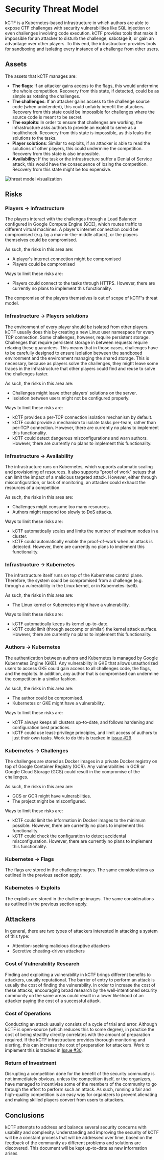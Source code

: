 # Security Threat Model

kCTF is a Kubernetes-based infrastructure in which authors are able to expose CTF challenges with security vulnerabilities like SQL injection or even challenges involving code execution. kCTF provides tools that make it impossible for an attacker to disturb the challenge, sabotage it, or gain an advantage over other players. To this end, the infrastructure provides tools for sandboxing and isolating every instance of a challenge from other users.

## Assets

The assets that kCTF manages are:
 - **The flags**: If an attacker gains access to the flags, this would undermine the whole competition. Recovery from this state, if detected, could be as simple as rotating the challenges.
 - **The challenges**: If an attacker gains access to the challenge source code (when unintended), this could unfairly benefit the attackers. Recovery from this state could be impossible for challenges where the source code is meant to be secret.
 - **The exploits**: In order to ensure that challenges are working, the infrastructure asks authors to provide an exploit to serve as a healthcheck. Recovery from this state is impossible, as this leaks the solutions to the tasks.
 - **Player solutions**: Similar to exploits, if an attacker is able to read the solutions of other players, this could undermine the competition. Recovery from this state is also impossible.
 - **Availability**: If the task or the infrastructure suffer a Denial of Service attack, this would have the consequence of losing the competition. Recovery from this state might be too expensive.

![threat model visualization](https://raw.githubusercontent.com/google/kctf/master/docs/images/threat-model-graph.png)

## Risks

### Players -> Infrastructure

The players interact with the challenges through a Load Balancer configured in Google Compute Engine (GCE), which routes traffic to different virtual machines. A player's internet connection could be compromised (e.g. by a man-in-the-middle attack), or the players themselves could be compromised.

As such, the risks in this area are:
 - A player's internet connection might be compromised
 - Players could be compromised

Ways to limit these risks are:
 - Players could connect to the tasks through HTTPS. However, there are currently no plans to implement this functionality.

The compromise of the players themselves is out of scope of kCTF's threat model.

### Infrastructure -> Players solutions

The environment of every player should be isolated from other players. kCTF usually does this by creating a new Linux user namespace for every TCP connection. Some challenges, however, require persistent storage. Challenges that require persistent storage in between requests require relaxing these guarantees. This means that in those cases, challenges have to be carefully designed to ensure isolation between the sandboxed environment and the environment managing the shared storage. This is necessary, because as players solve the challenges, they might leave some traces in the infrastructure that other players could find and reuse to solve the challenges faster.

As such, the risks in this area are:
 - Challenges might leave other players' solutions on the server.
 - Isolation between users might not be configured properly.

Ways to limit these risks are:
 - kCTF provides a per-TCP connection isolation mechanism by default.
 - kCTF could provide a mechanism to isolate tasks per-team, rather than per-TCP connection. However, there are currently no plans to implement this functionality.
 - kCTF could detect dangerous misconfigurations and warn authors. However, there are currently no plans to implement this functionality.

### Infrastructure -> Availability

The infrastructure runs on Kubernetes, which supports automatic scaling and provisioning of resources. It also supports "proof of work" setups that can limit the impact of a malicious targeted attack. However, either through misconfiguration, or lack of monitoring, an attacker could exhaust the resources of a competition.

As such, the risks in this area are:
 - Challenges might consume too many resources.
 - Authors might respond too slowly to DoS attacks.

Ways to limit these risks are:
 - kCTF automatically scales and limits the number of maximum nodes in a cluster.
 - kCTF could automatically enable the proof-of-work when an attack is detected. However, there are currently no plans to implement this functionality.

### Infrastructure -> Kubernetes

The infrastructure itself runs on top of the Kubernetes control plane. Therefore, the system could be compromised from a challenge (e.g. through a vulnerability in the Linux kernel, or in Kubernetes itself).

As such, the risks in this area are:
 - The Linux kernel or Kubernetes might have a vulnerability.
 
Ways to limit these risks are:
 - kCTF automatically keeps its kernel up-to-date.
 - kCTF could limit (through seccomp or similar) the kernel attack surface. However, there are currently no plans to implement this functionality.

### Authors -> Kubernetes

The authentication between authors and Kubernetes is managed by Google Kubernetes Engine (GKE). Any vulnerability in GKE that allows unauthorized users to access GKE could gain access to all challenges code, the flags, and the exploits. In addition, any author that is compromised can undermine the competition in a similar fashion.

As such, the risks in this area are:
 - The author could be compromised.
 - Kubernetes or GKE might have a vulnerability.

Ways to limit these risks are:
 - kCTF always keeps all clusters up-to-date, and follows hardening and configuration best practices.
 - kCTF could use least-privilege principles, and limit access of authors to just their own tasks. Work to do this is tracked in [issue #29](https://github.com/google/kctf/issues/29).

### Kubernetes -> Challenges

The challenges are stored as Docker images in a private Docker registry on top of Google Container Registry (GCR). Any vulnerabilities in GCR or Google Cloud Storage (GCS) could result in the compromise of the challenges.

As such, the risks in this area are:
 - GCS or GCR might have vulnerabilities.
 - The project might be misconfigured.

Ways to limit these risks are:
 - kCTF could limit the information in Docker images to the minimum possible. However, there are currently no plans to implement this functionality.
 - kCTF could check the configuration to detect accidental misconfiguration. However, there are currently no plans to implement this functionality.

### Kubernetes -> Flags

The flags are stored in the challenge images. The same considerations as outlined in the previous section apply.

### Kubernetes -> Exploits

The exploits are stored in the challenge images. The same considerations as outlined in the previous section apply.

## Attackers
In general, there are two types of attackers interested in attacking a system of this type:
 - Attention-seeking malicious disruptive attackers
 - Secretive cheating-driven attackers

### Cost of Vulnerability Research
Finding and exploiting a vulnerability in kCTF brings different benefits to attackers, usually reputational. The barrier of entry to perform an attack is usually the cost of finding the vulnerability. In order to increase the cost of these attacks, encouraging broad research by the well-intentioned security community on the same areas could result in a lower likelihood of an attacker paying the cost of a successful attack.

### Cost of Operations
Conducting an attack usually consists of a cycle of trial and error. Although kCTF is open-source (which reduces this to some degree), in practice the cost of being stealthy directly correlates with the amount of preparation required. If the kCTF infrastructure provides thorough monitoring and alerting, this can increase the cost of preparation for attackers. Work to implement this is tracked in [Issue #30](https://github.com/google/kctf/issues/30).

### Return of Investment
Disrupting a competition done for the benefit of the security community is not immediately obvious, unless the competition itself, or the organizers, have managed to incentivise some of the members of the community to go through the effort to perform such an attack. As such, running a fair and high-quality competition is an easy way for organizers to prevent alienating and making skilled players convert from users to attackers.

## Conclusions

kCTF attempts to address and balance several security concerns with usability and complexity. Understanding and improving the security of kCTF will be a constant process that will be addressed over time, based on the feedback of the community as different problems and solutions are discovered. This document will be kept up-to-date as new information arises.
